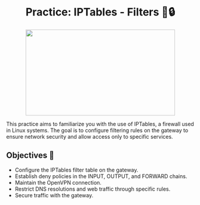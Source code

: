 <h1 align="center">Practice: IPTables - Filters 🚧🔒</h1>
<p align="center">
  <img width="400px" height=230px" src="https://github.com/AlejandroDavidArzolaSaavedra/NSA/assets/90756437/c123b4a7-7e57-480c-b5f1-686e871e5c9f">
</p>


This practice aims to familiarize you with the use of IPTables, a firewall used in Linux systems. The goal is to configure filtering rules on the gateway to ensure network security and allow access only to specific services.

## Objectives 🎯
- Configure the IPTables filter table on the gateway.
- Establish deny policies in the INPUT, OUTPUT, and FORWARD chains.
- Maintain the OpenVPN connection.
- Restrict DNS resolutions and web traffic through specific rules.
- Secure traffic with the gateway.
